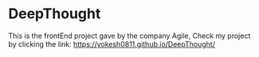 # DeepThought

This is the frontEnd project gave by the company Agile, 
Check my project by clicking the link:  https://yokesh0811.github.io/DeepThought/
